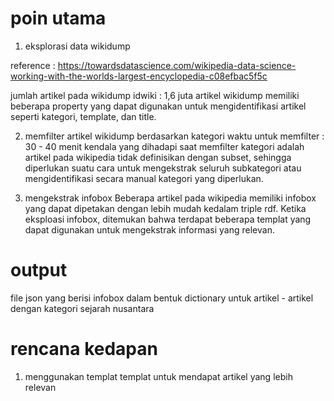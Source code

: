 # poin utama
1. eksplorasi data wikidump

reference : https://towardsdatascience.com/wikipedia-data-science-working-with-the-worlds-largest-encyclopedia-c08efbac5f5c

jumlah artikel pada wikidump idwiki : 1,6 juta
artikel wikidump memiliki beberapa property yang dapat digunakan untuk mengidentifikasi artikel seperti kategori, template, dan title.

2. memfilter artikel wikidump berdasarkan kategori
waktu untuk memfilter : 30 - 40 menit
kendala yang dihadapi saat memfilter kategori adalah artikel pada wikipedia tidak definisikan dengan subset, sehingga diperlukan suatu cara untuk mengekstrak seluruh subkategori atau mengidentifikasi secara manual kategori yang diperlukan.

3. mengekstrak infobox
Beberapa artikel pada wikipedia memiliki infobox yang dapat dipetakan dengan lebih mudah kedalam triple rdf. Ketika eksploasi infobox, ditemukan bahwa terdapat beberapa templat yang dapat digunakan untuk mengekstrak informasi yang relevan.

# output 
file json yang berisi infobox dalam bentuk dictionary untuk artikel - artikel dengan kategori sejarah nusantara

# rencana kedapan
1. menggunakan templat templat untuk mendapat artikel yang lebih relevan
